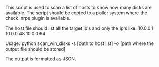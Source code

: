 This script is used to scan a list of hosts to know how many disks are available.
The script should be copied to a poller system where the check_nrpe plugin is available.

The host file should list all the target ip's and only the ip's like:
10.0.0.1
10.0.0.48
10.0.0.64

Usage:
python scan_win_disks -s [path to host list] -o [path where the output file should be stored]


The output is formatted as JSON.